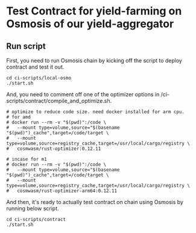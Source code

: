# Test Contract for yield-farming on Osmosis of our yield-aggregator

## Run script

First, you need to run Osmosis chain by kicking off the script to deploy contract and test it out.

```shell
cd ci-scripts/local-osmo
./start.sh
```

And, you need to comment off one of the optimizer options in /ci-scripts/contract/compile_and_optimize.sh.

```shell
# optimize to reduce code size. need docker installed for arm cpu.
# for amd
# docker run --rm -v "$(pwd)":/code \
#   --mount type=volume,source="$(basename "$(pwd)")_cache",target=/code/target \
#   --mount type=volume,source=registry_cache,target=/usr/local/cargo/registry \
#   cosmwasm/rust-optimizer:0.12.11
  
# incase for m1
# docker run --rm -v "$(pwd)":/code \
#   --mount type=volume,source="$(basename "$(pwd)")_cache",target=/code/target \
#   --mount type=volume,source=registry_cache,target=/usr/local/cargo/registry \
#   cosmwasm/rust-optimizer-arm64:0.12.11
```

And then, it's ready to actually test contract on chain using Osmosis by running below script.

```shell
cd ci-scripts/contract
./start.sh
```
